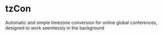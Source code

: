# tzCon
Automatic and simple timezone conversion for online global conferences, designed to work seemlessly in the background
